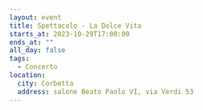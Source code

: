 ```yaml
---
layout: event
title: Spettacolo - La Dolce Vita
starts_at: 2023-10-29T17:00:00
ends_at: ""
all_day: false
tags:
  - Concerto
location:
  city: Corbetta
  address: salone Beato Paolo VI, via Verdi 53
---
```


